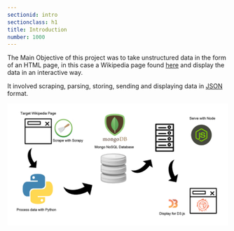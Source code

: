 ```yaml
---
sectionid: intro
sectionclass: h1
title: Introduction
number: 1000
---
```


The Main Objective of this project was to take unstructured data in the form of an HTML page, in this case a Wikipedia page found [here](https://en.wikipedia.org/wiki/List_of_national_animals) and display the data in an interactive way.

It involved scraping, parsing, storing, sending and displaying data in [JSON](https://www.json.org/) format.

![tool-chain](../img/info_national_animals.png)
